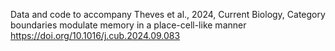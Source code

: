 Data and code to accompany Theves et al., 2024, Current Biology, Category boundaries modulate memory in a place-cell-like manner https://doi.org/10.1016/j.cub.2024.09.083
